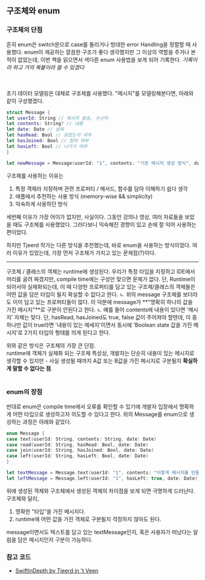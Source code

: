 ## 구조체와 enum
### 구조체의 단점<br/>
흔히 enum은 switch문으로 case를 돌리거나 방대한 error Handling을 정렬할 때 사용했다.
enum이 제공하는 깔끔한 구조가 좋다 생각했지만 그 이상의 역할을 주거나 본 적이 없었는데, 이번 책을 읽으면서 색다른 enum 사용법을 보게 되어 기록한다.
*기록이라 하고 거의 복붙이라 쓸 수 있겠다*

<br/><br/>
초기 데이터 모델링은 대체로 구조체를 사용했다.
"메시지"를 모델링해본다면, 아래와 같이 구성했겠다.
```swift
struct Message {
let userId: String // 메시지 발송, 수신자
let contents: String? // 내용
let date: Date // 날짜
let hasRead: Bool // 읽었는지 여부
let hasJoined: Bool // 참여 여부
let hasLeft: Bool // 나가기 여부
}

let newMessage = Message(userId: "1", contents: "기존 메시지 생성 방식", date: Date(), hasRead: False, hasJoined: True, hasLeft: False)
```

구조체를 사용하는 이유는
1. 특정 객체라 지정하며 관련 프로퍼티 / 메서드, 함수를 담아 이해하기 쉽다 생각
2. 애플에서 추천하는 사용 방식 (memory-wise && simplicity)
3. 익숙하게 사용하던 방식

세번째 이유가 가장 어이가 없지만, 사실이다.
그동안 강의나 영상, 여러 자료들을 보았을 때도 구조체를 사용했었다.
그러다보니 익숙해진 경향이 있고 손에 잘 익어 사용하는 편이었다.

하지만 Tjeerd 작가는 다른 방식을 추천했는데, 바로 enum을 사용하는 방식이었다.
여러 이유가 있었는데, 가장 먼저 구조체가 가지고 있는 문제점(?)이다.

____
구조체 / 클래스의 객체는 runtime에 생성된다.
우리가 특정 타입을 지정하고 IDE에서 머리를 굴려 짜겠지만, compile time에는 구성만 맞으면 문제가 없다.
단, Runtime이 되어서야 실체화되는데, 이 때 다양한 프로퍼티를 담고 있는 구조체/클래스의 객체들은 어떤 값을 담은 타입이 될지 확실할 수 없다고 한다.
ㄴ 위의 message 구조체를 보더라도 이미 담고 있는 프로퍼티들이 많다. 이 덕분에 message가 **"명확히 하나의 값을 가진 메시지"**로 구분이 안된다고 한다.
ㄴ 예를 들어 contents에 내용이 있다면 '메시지' 자체는 맞다. 단, hasRead, hasJoined도 true, false 값이 주어져야 할텐데, 이 중 하나만 값이 true라면 '내용이 있는 메세지'이면서 동시에 'Boolean state 값을 가진 메시지'로 2가지 타입의 형태를 띄게 된다고 한다. <br/>

위와 같은 방식은 구조체의 가장 큰 단점.<br/>
runtime에 객체가 실체화 되는 구조체 특성상, 개발자는 단순히 내용이 있는 메시지로 생각할 수 있지만 - 사실 생성될 때까지 A값 또는 B값을 가진 메시지로 구분될지 **확실하게 말할 수 없다는 점**.<br/>
<br/>
### enum의 장점<br/>

반대로 enum은 compile time에서 오류를 확인할 수 있기에 개발자 입장에서 명확하게 어떤 타입으로 생성하고자 의도할 수 있다고 한다.
위의 Message를 enum으로 생성하는 과정은 아래와 같았다.

```swift
enum Message {
case text(userId: String, contents: String, date: Date)
case read(userId: String, hasRead: Bool, date: Date)
case join(userId: String, hasJoined: Bool, date: Date)
case left(userId: String, hasLeft: Bool, date: Date)
}

let textMessage = Message.text(userId: "1", contents: "이렇게 메시지를 만들 수 있다?!", date: Date())
let leftMessage = Message.left(userId: "1", hasLeft: true, date: Date())
```

위에 생성된 객체와 구조체에서 생성된 객체의 차이점을 보게 되면 극명하게 드러난다.
구조체와 달리,
1. 명확한 "타입"을 가진 메시지다.
2. runtime에 어떤 값을 가진 객체로 구분될지 걱정하지 않아도 된다.

message이면서도 텍스트를 담고 있는 textMessage인지, 혹은 사용자가 떠났다는 알림을 담은 메시지인지 구분이 가능하다.

### 참고 코드
- [SwiftInDepth by Tjeerd in 't Veen](https://www.manning.com/books/swift-in-depth?a_aid=swiftindepth&a_bid=04b4fbb6)
